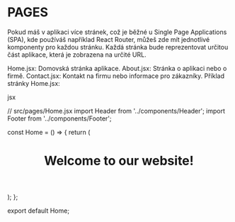 # PAGES

Pokud máš v aplikaci více stránek, což je běžné u Single Page Applications (SPA), kde používáš například React Router, můžeš zde mít jednotlivé komponenty pro každou stránku. Každá stránka bude reprezentovat určitou část aplikace, která je zobrazena na určité URL.

Home.jsx: Domovská stránka aplikace.
About.jsx: Stránka o aplikaci nebo o firmě.
Contact.jsx: Kontakt na firmu nebo informace pro zákazníky.
Příklad stránky Home.jsx:

jsx

// src/pages/Home.jsx
import Header from '../components/Header';
import Footer from '../components/Footer';

const Home = () => {
  return (
    <div>
      <Header />
      <h1>Welcome to our website!</h1>
      <Footer />
    </div>
  );
};

export default Home;